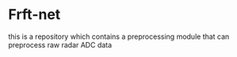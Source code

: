 # Frft-net
this is a repository which contains a preprocessing module that can preprocess raw radar ADC data
